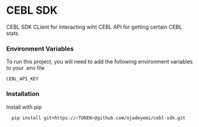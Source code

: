 # CEBL SDK

CEBL SDK CLient for interacting wiht CEBL API for getting certain CEBL stats.

### Environment Variables

To run this project, you will need to add the following environment variables to your .env file

`CEBL_API_KEY`



### Installation

Install with pip

```bash
  pip install git+https://<TOKEN>@github.com/ojadeyemi/cebl-sdk.git
```
    